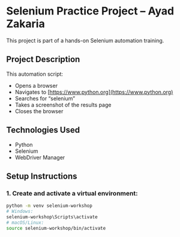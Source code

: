 # Selenium Practice Project – Ayad Zakaria

This project is part of a hands-on Selenium automation training.

## Project Description
This automation script:
- Opens a browser
- Navigates to [https://www.python.org](https://www.python.org)
- Searches for “selenium”
- Takes a screenshot of the results page
- Closes the browser

## Technologies Used
- Python
- Selenium
- WebDriver Manager

## Setup Instructions

### 1. Create and activate a virtual environment:
```bash
python -m venv selenium-workshop
# Windows:
selenium-workshop\Scripts\activate
# macOS/Linux:
source selenium-workshop/bin/activate
